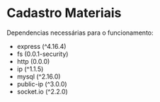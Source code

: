 # Cadastro Materiais
Dependencias necessárias para o funcionamento:
- express (^4.16.4)
- fs (0.0.1-security)
- http (0.0.0)
- ip (^1.1.5)
- mysql (^2.16.0)
- public-ip (^3.0.0)
- socket.io (^2.2.0)
